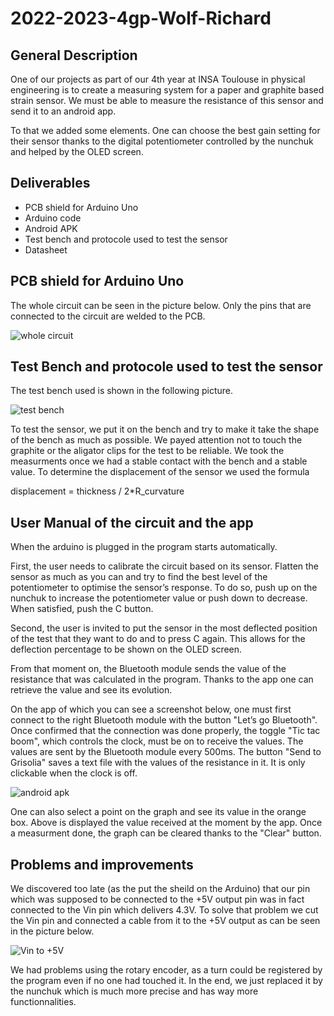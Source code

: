 # 2022-2023-4gp-Wolf-Richard

## General Description

One of our projects as part of our 4th year at INSA Toulouse in physical engineering is to create a measuring system for a paper and graphite based strain sensor. We must be able to measure the resistance of this sensor and send it to an android app.

To that we added some elements. One can choose the best gain setting for their sensor thanks to the digital potentiometer controlled by the nunchuk and helped by the OLED screen.

## Deliverables

- PCB shield for Arduino Uno
- Arduino code
- Android APK
- Test bench and protocole used to test the sensor
- Datasheet

## PCB shield for Arduino Uno

The whole circuit can be seen in the picture below. Only the pins that are connected to the circuit are welded to the PCB.

![whole circuit](https://user-images.githubusercontent.com/117917683/232507219-35aaf22e-3712-4acb-b655-914e615d6e81.jpeg)

## Test Bench and protocole used to test the sensor

The test bench used is shown in the following picture.

![test bench](https://user-images.githubusercontent.com/117917683/232510201-2b17cb76-b257-466b-8278-d96453b23fee.jpeg)

To test the sensor, we put it on the bench and try to make it take the shape of the bench as much as possible. We payed attention not to touch the graphite or the aligator clips for the test to be reliable. We took the measurments once we had a stable contact with the bench and a stable value. To determine the displacement of the sensor we used the formula

displacement = thickness / 2*R_curvature

## User Manual of the circuit and the app

When the arduino is plugged in the program starts automatically.

First, the user needs to calibrate the circuit based on its sensor. Flatten the sensor as much as you can and try to find the best level of the potentiometer to optimise the sensor’s response. To do so, push up on the nunchuk to increase the potentiometer value or push down to decrease. When satisfied, push the C button.

Second, the user is invited to put the sensor in the most deflected position of the test that they want to do and to press C again. This allows for the deflection percentage to be shown on the OLED screen.

From that moment on, the Bluetooth module sends the value of the resistance that was calculated in the program. Thanks to the app one can retrieve the value and see its evolution.

On the app of which you can see a screenshot below, one must first connect to the right Bluetooth module with the button "Let’s go Bluetooth". Once confirmed that the connection was done properly, the toggle "Tic tac boom", which controls the clock, must be on to receive the values. The values are sent by the Bluetooth module every 500ms. The button "Send to Grisolia" saves a text file with the values of the resistance in it. It is only clickable when the clock is off.

![android apk](https://user-images.githubusercontent.com/117917683/232511801-0e43a64c-5084-4c02-80b2-d55e3043fc9a.jpeg)

One can also select a point on the graph and see its value in the orange box. Above is displayed the value received at the moment by the app. Once a measurment done, the graph can be cleared thanks to the "Clear" button.

## Problems and improvements

We discovered too late (as the put the sheild on the Arduino) that our pin which was supposed to be connected to the +5V output pin was in fact connected to the Vin pin which delivers 4.3V. To solve that problem we cut the Vin pin and connected a cable from it to the +5V output as can be seen in the picture below.

![Vin to +5V](https://user-images.githubusercontent.com/117917683/232507183-34a4139c-3b46-4c27-ba81-c38f9881cd78.jpeg)

We had problems using the rotary encoder, as a turn could be registered by the program even if no one had touched it. In the end, we just replaced it by the nunchuk which is much more precise and has way more functionnalities.
